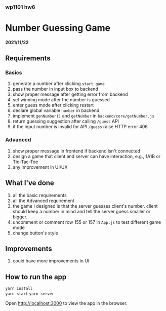 ### wp1101 hw6
# Number Guessing Game
####  2021/11/22

## Requirements
### Basics
1. generate a number after clicking `start game`
2. pass the number in input box to backend
3. show proper message after getting error from backend
4. set winning mode after the number is guessed
5. enter guess mode after clicking restart
6. declare global variable `number` in backend
7. implement `genNumber()` and `getNumber` in `backend/core/getNumber.js`
8. return guessing suggestion after calling `/guess` API
9. if the input number is invalid for API `/guess` raise HTTP error 406

### Advanced
1. show proper message in frontend if backend isn't connected
2. design a game that client and server can have interaction, e.g., 1A1B or Tic-Tac-Toe
3. any improvement in UI/UX
   
## What I've done
1. all the basic requirements
2. all the Advanced requirement
3. the game I designed is that the server guesses client's number. client should keep a number in mind and tell the server guess smaller or bigger.
4. uncomment or comment row 155 or 157 in `App.js` to test different game mode
5. change button's style  

## Improvements
1. could have more improvements in UI


## How to run the app
`yarn install`  
`yarn start`
`yarn server`

Open [http://localhost:3000](http://localhost:3000) to view the app in the browser.
